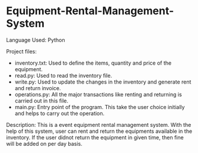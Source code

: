 # Equipment-Rental-Management-System

Language Used: Python

Project files:

- inventory.txt: Used to define the items, quantity and price of the equipment.
- read.py: Used to read the inventory file.
- write.py: Used to update the changes in the inventory and generate rent and return invoice.
- operations.py: All the major transactions like renting and returning is carried out in this file.
- main.py: Entry point of the program. This take the user choice initially and helps to carry out the operation.

Description: This is a event equipment rental management system. With the help of this system, user can rent and return the equipments available in the inventory. If the user didnot return the equipment in given time, then fine will be added on per day basis.
